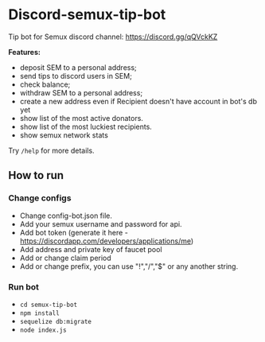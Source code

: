 # Discord-semux-tip-bot

Tip bot for Semux discord channel: https://discord.gg/qQVckKZ

**Features:**

- deposit SEM to a personal address;
- send tips to discord users in SEM;
- check balance;
- withdraw SEM to a personal address;
- create a new address even if Recipient doesn't have account in bot's db yet
- show list of the most active donators.
- show list of the most luckiest recipients.
- show semux network stats

Try `/help` for more details.

## How to run

### Change configs

- Change config-bot.json file.
- Add your semux username and password for api.
- Add bot token (generate it here - <https://discordapp.com/developers/applications/me>)
- Add address and private key of faucet pool
- Add or change claim period
- Add or change prefix, you can use "!","/","$" or any another string.

### Run bot

- `cd semux-tip-bot`
- `npm install`
- `sequelize db:migrate`
- `node index.js`
